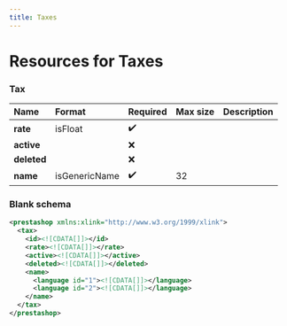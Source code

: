 ```yaml
---
title: Taxes
---
```


# Resources for Taxes

### Tax

|    Name     |    Format     | Required | Max size | Description |
| :---------- | :------------ | :------- | :------- | :---------- |
| **rate**    | isFloat       | ✔️       |          |             |
| **active**  |               | ❌        |          |             |
| **deleted** |               | ❌        |          |             |
| **name**    | isGenericName | ✔️       | 32       |             |


### Blank schema

```xml
<prestashop xmlns:xlink="http://www.w3.org/1999/xlink">
  <tax>
    <id><![CDATA[]]></id>
    <rate><![CDATA[]]></rate>
    <active><![CDATA[]]></active>
    <deleted><![CDATA[]]></deleted>
    <name>
      <language id="1"><![CDATA[]]></language>
      <language id="2"><![CDATA[]]></language>
    </name>
  </tax>
</prestashop>
```

